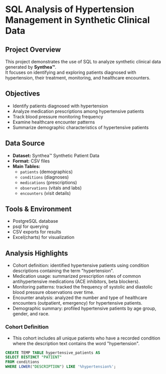 # SQL Analysis of Hypertension Management in Synthetic Clinical Data

## Project Overview
This project demonstrates the use of SQL to analyze synthetic clinical data generated by **Synthea™**.  
It focuses on identifying and exploring patients diagnosed with hypertension, their treatment, monitoring, and healthcare encounters.

## Objectives
- Identify patients diagnosed with hypertension  
- Analyze medication prescriptions among hypertensive patients  
- Track blood pressure monitoring frequency  
- Examine healthcare encounter patterns  
- Summarize demographic characteristics of hypertensive patients  

## Data Source
- **Dataset:** Synthea™ Synthetic Patient Data  
- **Format:** CSV files  
- **Main Tables:**  
  - `patients` (demographics)  
  - `conditions` (diagnoses)  
  - `medications` (prescriptions)  
  - `observations` (vitals and labs)  
  - `encounters` (visit details)  

## Tools & Environment
- PostgreSQL database  
- psql for querying  
- CSV exports for results  
- Excel(charts) for visualization  


## Analysis Highlights
- Cohort definition: identified hypertensive patients using condition descriptions containing the term "hypertension".
- Medication usage: summarized prescription rates of common antihypertensive medications (ACE inhibitors, beta blockers).
- Monitoring patterns: tracked the frequency of systolic and diastolic blood pressure observations over time.
- Encounter analysis: analyzed the number and type of healthcare encounters (outpatient, emergency) for hypertensive patients.
- Demographic summary: profiled hypertensive patients by age group, gender, and race.

### Cohort Definition
- This cohort includes all unique patients who have a recorded condition where the description text contains the word "hypertension".
```sql
CREATE TEMP TABLE hypertensive_patients AS
SELECT DISTINCT "PATIENT"
FROM conditions
WHERE LOWER("DESCRIPTION") LIKE '%hypertension%';
